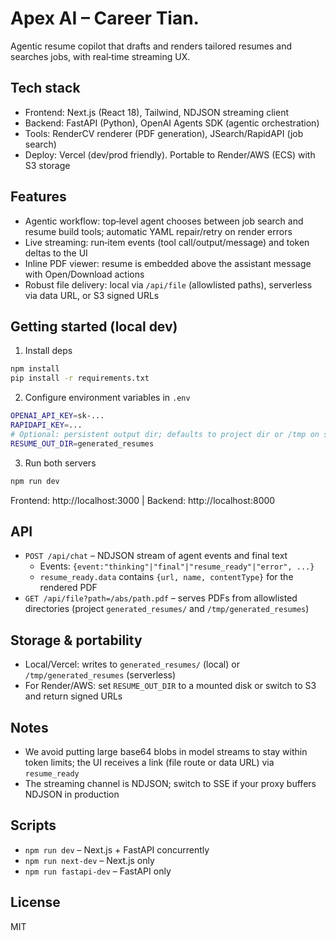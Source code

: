 # Apex AI – Career Tian. 

Agentic resume copilot that drafts and renders tailored resumes and searches jobs, with real‑time streaming UX.

## Tech stack

- Frontend: Next.js (React 18), Tailwind, NDJSON streaming client
- Backend: FastAPI (Python), OpenAI Agents SDK (agentic orchestration)
- Tools: RenderCV renderer (PDF generation), JSearch/RapidAPI (job search)
- Deploy: Vercel (dev/prod friendly). Portable to Render/AWS (ECS) with S3 storage

## Features

- Agentic workflow: top‑level agent chooses between job search and resume build tools; automatic YAML repair/retry on render errors
- Live streaming: run‑item events (tool call/output/message) and token deltas to the UI
- Inline PDF viewer: resume is embedded above the assistant message with Open/Download actions
- Robust file delivery: local via `/api/file` (allowlisted paths), serverless via data URL, or S3 signed URLs

## Getting started (local dev)

1) Install deps
```bash
npm install
pip install -r requirements.txt
```

2) Configure environment variables in `.env`
```bash
OPENAI_API_KEY=sk-...
RAPIDAPI_KEY=...
# Optional: persistent output dir; defaults to project dir or /tmp on serverless
RESUME_OUT_DIR=generated_resumes
```

3) Run both servers
```bash
npm run dev
```
Frontend: http://localhost:3000  |  Backend: http://localhost:8000

## API

- `POST /api/chat` – NDJSON stream of agent events and final text
  - Events: `{event:"thinking"|"final"|"resume_ready"|"error", ...}`
  - `resume_ready.data` contains `{url, name, contentType}` for the rendered PDF
- `GET /api/file?path=/abs/path.pdf` – serves PDFs from allowlisted directories (project `generated_resumes/` and `/tmp/generated_resumes`)

## Storage & portability

- Local/Vercel: writes to `generated_resumes/` (local) or `/tmp/generated_resumes` (serverless)
- For Render/AWS: set `RESUME_OUT_DIR` to a mounted disk or switch to S3 and return signed URLs

## Notes

- We avoid putting large base64 blobs in model streams to stay within token limits; the UI receives a link (file route or data URL) via `resume_ready`
- The streaming channel is NDJSON; switch to SSE if your proxy buffers NDJSON in production

## Scripts

- `npm run dev` – Next.js + FastAPI concurrently
- `npm run next-dev` – Next.js only
- `npm run fastapi-dev` – FastAPI only

## License

MIT
